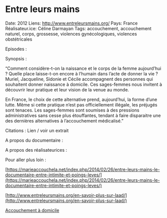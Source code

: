 # Entre leurs mains

Date: 2012
Liens: http://www.entreleursmains.org/
Pays: France
Réalisateur.ice: Céline Darmayan
Tags: accouchement, accouchement naturel, corps, grossesse, violences gynécologiques, violences obstétricales

Episodes :

Synopsis :

“Comment considère-t-on la naissance et le corps de la femme aujourd’hui ? Quelle place laisse-t-on encore à l’humain dans l’acte de donner la vie ? Muriel, Jacqueline, Sidonie et Cécile accompagnent des personnes qui souhaitent donner naissance à domicile. Ces sages-femmes nous invitent à découvrir leur pratique et leur vision de la venue au monde.

En France, le choix de cette alternative prend, aujourd’hui, la forme d’une lutte. Même si cette pratique n’est pas officiellement illégale, les préjugés sont tenaces. Les sages-femmes sont soumises à des pressions administratives sans cesse plus étouffantes, tendant à faire disparaitre une des dernières alternatives à l’accouchement médicalisé.”

Citations :
Lien / voir un extrait 

A propos du documentaire :

A propos des réalisateurices :

Pour aller plus loin :

[https://marieaccouchela.net/index.php/2014/02/26/entre-leurs-mains-le-documentaire-entre-intimite-et-poings-leves/](https://marieaccouchela.net/index.php/2014/02/26/entre-leurs-mains-le-documentaire-entre-intimite-et-poings-leves/)

[http://www.entreleursmains.org/en-savoir-plus-sur-laad/](http://www.entreleursmains.org/en-savoir-plus-sur-laad/)

[Accouchement à domicile](http://accoucheradomicile.chez-alice.fr/)